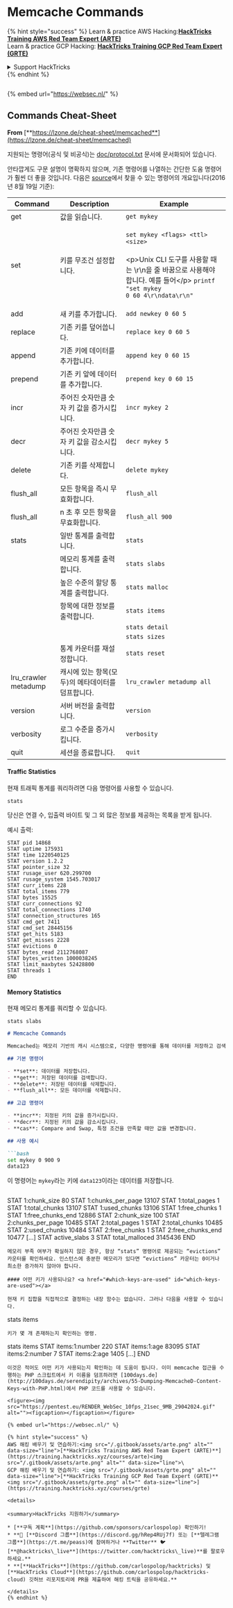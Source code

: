 # Memcache Commands

{% hint style="success" %}
Learn & practice AWS Hacking:<img src="/.gitbook/assets/arte.png" alt="" data-size="line">[**HackTricks Training AWS Red Team Expert (ARTE)**](https://training.hacktricks.xyz/courses/arte)<img src="/.gitbook/assets/arte.png" alt="" data-size="line">\
Learn & practice GCP Hacking: <img src="/.gitbook/assets/grte.png" alt="" data-size="line">[**HackTricks Training GCP Red Team Expert (GRTE)**<img src="/.gitbook/assets/grte.png" alt="" data-size="line">](https://training.hacktricks.xyz/courses/grte)

<details>

<summary>Support HackTricks</summary>

* Check the [**subscription plans**](https://github.com/sponsors/carlospolop)!
* **Join the** 💬 [**Discord group**](https://discord.gg/hRep4RUj7f) or the [**telegram group**](https://t.me/peass) or **follow** us on **Twitter** 🐦 [**@hacktricks\_live**](https://twitter.com/hacktricks\_live)**.**
* **Share hacking tricks by submitting PRs to the** [**HackTricks**](https://github.com/carlospolop/hacktricks) and [**HackTricks Cloud**](https://github.com/carlospolop/hacktricks-cloud) github repos.

</details>
{% endhint %}

<figure><img src="https://pentest.eu/RENDER_WebSec_10fps_21sec_9MB_29042024.gif" alt=""><figcaption></figcaption></figure>

{% embed url="https://websec.nl/" %}


## Commands Cheat-Sheet

**From** [**https://lzone.de/cheat-sheet/memcached**](https://lzone.de/cheat-sheet/memcached)

지원되는 명령어(공식 및 비공식)는 [doc/protocol.txt](https://github.com/memcached/memcached/blob/master/doc/protocol.txt) 문서에 문서화되어 있습니다.

안타깝게도 구문 설명이 명확하지 않으며, 기존 명령어를 나열하는 간단한 도움 명령어가 훨씬 더 좋을 것입니다. 다음은 [source](https://github.com/memcached/memcached)에서 찾을 수 있는 명령어의 개요입니다(2016년 8월 19일 기준):

| Command               | Description                                                     | Example                                                                                                                                                                                                                                     |
| --------------------- | --------------------------------------------------------------- | ------------------------------------------------------------------------------------------------------------------------------------------------------------------------------------------------------------------------------------------- |
| get                   | 값을 읽습니다.                                                | `get mykey`                                                                                                                                                                                                                                 |
| set                   | 키를 무조건 설정합니다.                                       | <p><code>set mykey &#x3C;flags> &#x3C;ttl> &#x3C;size></code><br><br>&#x3C;p>Unix CLI 도구를 사용할 때는 \r\n을 줄 바꿈으로 사용해야 합니다. 예를 들어&#x3C;/p> <code>printf "set mykey 0 60 4\r\ndata\r\n" | nc localhost 11211</code></p> |
| add                   | 새 키를 추가합니다.                                           | `add newkey 0 60 5`                                                                                                                                                                                                                         |
| replace               | 기존 키를 덮어씁니다.                                         | `replace key 0 60 5`                                                                                                                                                                                                                        |
| append                | 기존 키에 데이터를 추가합니다.                                 | `append key 0 60 15`                                                                                                                                                                                                                        |
| prepend               | 기존 키 앞에 데이터를 추가합니다.                              | `prepend key 0 60 15`                                                                                                                                                                                                                       |
| incr                  | 주어진 숫자만큼 숫자 키 값을 증가시킵니다.                   | `incr mykey 2`                                                                                                                                                                                                                              |
| decr                  | 주어진 숫자만큼 숫자 키 값을 감소시킵니다.                   | `decr mykey 5`                                                                                                                                                                                                                              |
| delete                | 기존 키를 삭제합니다.                                         | `delete mykey`                                                                                                                                                                                                                              |
| flush\_all            | 모든 항목을 즉시 무효화합니다.                                 | `flush_all`                                                                                                                                                                                                                                 |
| flush\_all            | n 초 후 모든 항목을 무효화합니다.                              | `flush_all 900`                                                                                                                                                                                                                             |
| stats                 | 일반 통계를 출력합니다.                                       | `stats`                                                                                                                                                                                                                                     |
|                       | 메모리 통계를 출력합니다.                                     | `stats slabs`                                                                                                                                                                                                                               |
|                       | 높은 수준의 할당 통계를 출력합니다.                           | `stats malloc`                                                                                                                                                                                                                              |
|                       | 항목에 대한 정보를 출력합니다.                                 | `stats items`                                                                                                                                                                                                                               |
|                       |                                                                 | `stats detail`                                                                                                                                                                                                                              |
|                       |                                                                 | `stats sizes`                                                                                                                                                                                                                               |
|                       | 통계 카운터를 재설정합니다.                                   | `stats reset`                                                                                                                                                                                                                               |
| lru\_crawler metadump | 캐시에 있는 항목(모두)의 메타데이터를 덤프합니다.             | `lru_crawler metadump all`                                                                                                                                                                                                                  |
| version               | 서버 버전을 출력합니다.                                       | `version`                                                                                                                                                                                                                                   |
| verbosity             | 로그 수준을 증가시킵니다.                                     | `verbosity`                                                                                                                                                                                                                                 |
| quit                  | 세션을 종료합니다.                                           | `quit`                                                                                                                                                                                                                                      |

#### Traffic Statistics <a href="#traffic-statistics" id="traffic-statistics"></a>

현재 트래픽 통계를 쿼리하려면 다음 명령어를 사용할 수 있습니다.
```
stats
```
당신은 연결 수, 입출력 바이트 및 그 외 많은 정보를 제공하는 목록을 받게 됩니다.

예시 출력:
```
STAT pid 14868
STAT uptime 175931
STAT time 1220540125
STAT version 1.2.2
STAT pointer_size 32
STAT rusage_user 620.299700
STAT rusage_system 1545.703017
STAT curr_items 228
STAT total_items 779
STAT bytes 15525
STAT curr_connections 92
STAT total_connections 1740
STAT connection_structures 165
STAT cmd_get 7411
STAT cmd_set 28445156
STAT get_hits 5183
STAT get_misses 2228
STAT evictions 0
STAT bytes_read 2112768087
STAT bytes_written 1000038245
STAT limit_maxbytes 52428800
STAT threads 1
END
```
#### Memory Statistics <a href="#memory-statistics" id="memory-statistics"></a>

현재 메모리 통계를 쿼리할 수 있습니다.
```
stats slabs
```
```markdown
# Memcache Commands

Memcached는 메모리 기반의 캐시 시스템으로, 다양한 명령어를 통해 데이터를 저장하고 검색할 수 있습니다. 다음은 Memcached에서 사용할 수 있는 주요 명령어입니다.

## 기본 명령어

- **set**: 데이터를 저장합니다.
- **get**: 저장된 데이터를 검색합니다.
- **delete**: 저장된 데이터를 삭제합니다.
- **flush_all**: 모든 데이터를 삭제합니다.

## 고급 명령어

- **incr**: 지정된 키의 값을 증가시킵니다.
- **decr**: 지정된 키의 값을 감소시킵니다.
- **cas**: Compare and Swap, 특정 조건을 만족할 때만 값을 변경합니다.

## 사용 예시

```bash
set mykey 0 900 9
data123
```

이 명령어는 `mykey`라는 키에 `data123`이라는 데이터를 저장합니다.
```
```
STAT 1:chunk_size 80
STAT 1:chunks_per_page 13107
STAT 1:total_pages 1
STAT 1:total_chunks 13107
STAT 1:used_chunks 13106
STAT 1:free_chunks 1
STAT 1:free_chunks_end 12886
STAT 2:chunk_size 100
STAT 2:chunks_per_page 10485
STAT 2:total_pages 1
STAT 2:total_chunks 10485
STAT 2:used_chunks 10484
STAT 2:free_chunks 1
STAT 2:free_chunks_end 10477
[...]
STAT active_slabs 3
STAT total_malloced 3145436
END
```
메모리 부족 여부가 확실하지 않은 경우, 항상 “stats” 명령어로 제공되는 “evictions” 카운터를 확인하세요. 인스턴스에 충분한 메모리가 있다면 “evictions” 카운터는 0이거나 최소한 증가하지 않아야 합니다.

#### 어떤 키가 사용되나요? <a href="#which-keys-are-used" id="which-keys-are-used"></a>

현재 키 집합을 직접적으로 결정하는 내장 함수는 없습니다. 그러나 다음을 사용할 수 있습니다.
```
stats items
```
키가 몇 개 존재하는지 확인하는 명령.
```
stats items
STAT items:1:number 220
STAT items:1:age 83095
STAT items:2:number 7
STAT items:2:age 1405
[...]
END
```
이것은 적어도 어떤 키가 사용되는지 확인하는 데 도움이 됩니다. 이미 memcache 접근을 수행하는 PHP 스크립트에서 키 이름을 덤프하려면 [100days.de](http://100days.de/serendipity/archives/55-Dumping-MemcacheD-Content-Keys-with-PHP.html)에서 PHP 코드를 사용할 수 있습니다.

<figure><img src="https://pentest.eu/RENDER_WebSec_10fps_21sec_9MB_29042024.gif" alt=""><figcaption></figcaption></figure>

{% embed url="https://websec.nl/" %}

{% hint style="success" %}
AWS 해킹 배우기 및 연습하기:<img src="/.gitbook/assets/arte.png" alt="" data-size="line">[**HackTricks Training AWS Red Team Expert (ARTE)**](https://training.hacktricks.xyz/courses/arte)<img src="/.gitbook/assets/arte.png" alt="" data-size="line">\
GCP 해킹 배우기 및 연습하기: <img src="/.gitbook/assets/grte.png" alt="" data-size="line">[**HackTricks Training GCP Red Team Expert (GRTE)**<img src="/.gitbook/assets/grte.png" alt="" data-size="line">](https://training.hacktricks.xyz/courses/grte)

<details>

<summary>HackTricks 지원하기</summary>

* [**구독 계획**](https://github.com/sponsors/carlospolop) 확인하기!
* **💬 [**Discord 그룹**](https://discord.gg/hRep4RUj7f) 또는 [**텔레그램 그룹**](https://t.me/peass)에 참여하거나 **Twitter** 🐦 [**@hacktricks\_live**](https://twitter.com/hacktricks\_live)**를 팔로우하세요.**
* **[**HackTricks**](https://github.com/carlospolop/hacktricks) 및 [**HackTricks Cloud**](https://github.com/carlospolop/hacktricks-cloud) 깃허브 리포지토리에 PR을 제출하여 해킹 트릭을 공유하세요.**

</details>
{% endhint %}
